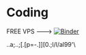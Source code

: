 # Coding


FREE VPS --->                   [![Binder](https://mybinder.org/badge_logo.svg)](https://mybinder.org/v2/gh/Jackpate-2003/my-node/HEAD)



..a;..;[.[p=-.]][0.;l/l/al99'\\
